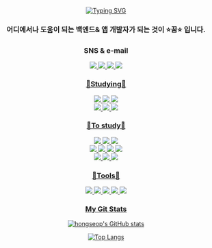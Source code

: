 <br><br>
<div align=center>

[![Typing SVG](https://readme-typing-svg.demolab.com?font=Fira+Code&size=30&pause=1000&color=81BEF7&center=true&width=435&lines=Hello%2C+I%E2%80%99m+hongsub.;back-end+developer;app+developer)](https://git.io/typing-svg)
### 어디에서나 도움이 되는 백엔드& 앱 개발자가 되는 것이 ⭐꿈⭐ 입니다.

<div align="center"><h3>SNS & e-mail</h3></div>
<div align = center>
<a href="https://www.instagram.com/wjd_ghdtjq/" target="_blank"><img src="https://img.shields.io/badge/@wjd_ghdtjq-E4405F?style=flat-square-badge&logo=Instagram&logoColor=white">
<img src="https://img.shields.io/badge/a01082372487@gmail.com-EA4335?style=flat-square-badge&logo=gmail&logoColor=white">
<a href="https://velog.io/@wjd_ghdtjq" target="_blank"><img src="https://img.shields.io/badge/Velog-20C997?style=flat-square-badge&logo=Velog&logoColor=white">
<a href="[https://velog.io/@wjd_ghdtjq](https://www.notion.so/5005f6975c65436eb757c1c12d659237?pvs=4)" target="_blank"><img src="https://img.shields.io/badge/Notion-000000?style=flat-square-badge&logo=Notion&logoColor=white">

<div align="center"><h3>📒Studying📒</h3></div>
 <div align="center">
<img src="https://img.shields.io/badge/HTML5-E34F26?style=flat-square-badge&logo=HTML5&logoColor=white">
<img src="https://img.shields.io/badge/CSS3-1572B6?style=flat-square-badge&logo=Css3&logoColor=white">
<img src="https://img.shields.io/badge/C-A8B9CC.svg?style=flat-square-badge&logo=C&logoColor=white"><br>
<img src="https://img.shields.io/badge/JAVA-007396?style=flat-square-badge&logo=java&logoColor=white">
<img src="https://img.shields.io/badge/JavaScript-F7DF1E?style=flat-square-badge&logo=JavaScript&logoColor=white">
<img src="https://img.shields.io/badge/Oracle-F80000?style=flat-square-badge&logo=Oracle&logoColor=white">
  
<div align="center"><h3>📖To study📖</h3>
<img src="https://img.shields.io/badge/react-61DAFB?style=flat-square-badge&logo=react&logoColor=white">
<img src="https://img.shields.io/badge/React Native-73c4f3?style=flat-square-badge&logo=react&logoColor=white&">
<img src="https://img.shields.io/badge/Android%20Studio-3DDC84?style=flat-square-badge&logo=Android%20Studio&logoColor=white"><br>
<img src="https://img.shields.io/badge/spring-6DB33F?style=flat-square-badge&logo=spring&logoColor=white">
<img src="https://img.shields.io/badge/flutter-02569B?style=flat-square-badge&logo=flutter&logoColor=white">
<img src="https://img.shields.io/badge/Xcode-147EFB?style=flat-square-badge&logo=Xcode&logoColor=white">
<img src="https://img.shields.io/badge/Swift-F05138?style=flat-square-badge&logo=Swift&logoColor=white"><br>
<img src="https://img.shields.io/badge/Docker-2496ED?style=flat-square-badge&logo=Docker&logoColor=white">
<img src="https://img.shields.io/badge/Spring Boot-6DB33F?style=flat-square-badge&logo=Spring Boot&logoColor=white">
<img src="https://img.shields.io/badge/Spring Security-6DB33F?style=flat-square-badge&logo=Spring Security&logoColor=white">
</div>
 
<div align="center"><h3>🔧Tools🔧</h3></div>
<div align="center">
<img src="https://img.shields.io/badge/Git-F05032.svg?&style=flat-square-badge&logo=Git&logoColor=white">
<img src="https://img.shields.io/badge/Eclipse%20IDE-2C2255.svg?&style=flat-square-badge&logo=Eclipse%20IDE&logoColor=white">
<img src="https://img.shields.io/badge/Visual%20Studio%20Code-007ACC.svg?&style=flat-square-badge&logo=Visual%20Studio%20Code&logoColor=white">
<img src="https://img.shields.io/badge/github-181717?style=flat-square-badge&logo=github&logoColor=white">
<img src="https://img.shields.io/badge/Intellij%20IDEA-000000.svg?&style=flat-square-badge&logo=intellijidea&logoColor=white">
</div>

<div align="center"><h3>My Git Stats</h3></div> 

[![hongseop's GitHub stats](https://github-readme-stats.vercel.app/api?username=junghongseop&theme=calm)](https://github.com/junghongseop/github-readme-stats)

[![Top Langs](https://github-readme-stats.vercel.app/api/top-langs/?username=junghongseop&layout=compact&theme=gruvbox)](https://github.com/junghongseop/github-readme-stats)
 
